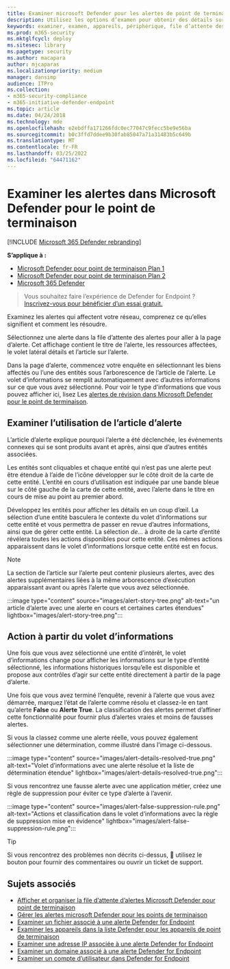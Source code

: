 ```yaml
---
title: Examiner microsoft Defender pour les alertes de point de terminaison
description: Utilisez les options d’examen pour obtenir des détails sur les alertes qui affectent votre réseau, ce qu’elles signifient et comment les résoudre.
keywords: examiner, examen, appareils, périphérique, file d’attente des alertes, tableau de bord, adresse IP, fichier, soumettre, envois, analyse approfondie, chronologie, recherche, domaine, URL, IP
ms.prod: m365-security
ms.mktglfcycl: deploy
ms.sitesec: library
ms.pagetype: security
ms.author: macapara
author: mjcaparas
ms.localizationpriority: medium
manager: dansimp
audience: ITPro
ms.collection:
- m365-security-compliance
- m365-initiative-defender-endpoint
ms.topic: article
ms.date: 04/24/2018
ms.technology: mde
ms.openlocfilehash: e2ebdffa171266fdc0ec77047c9fecc5be9e56ba
ms.sourcegitcommit: b0c3ffd7ddee9b30fab85047a71a31483b5c649b
ms.translationtype: MT
ms.contentlocale: fr-FR
ms.lasthandoff: 03/25/2022
ms.locfileid: "64471162"
---
```

# <a name="investigate-alerts-in-microsoft-defender-for-endpoint"></a>Examiner les alertes dans Microsoft Defender pour le point de terminaison

[!INCLUDE [Microsoft 365 Defender rebranding](../../includes/microsoft-defender.md)]

**S’applique à :**
- [Microsoft Defender pour point de terminaison Plan 1](https://go.microsoft.com/fwlink/p/?linkid=2154037)
- [Microsoft Defender pour point de terminaison Plan 2](https://go.microsoft.com/fwlink/p/?linkid=2154037)
- [Microsoft 365 Defender](https://go.microsoft.com/fwlink/?linkid=2118804)

> Vous souhaitez faire l’expérience de Defender for Endpoint ? [Inscrivez-vous pour bénéficier d’un essai gratuit.](https://signup.microsoft.com/create-account/signup?products=7f379fee-c4f9-4278-b0a1-e4c8c2fcdf7e&ru=https://aka.ms/MDEp2OpenTrial?ocid=docs-wdatp-investigatealerts-abovefoldlink)

Examinez les alertes qui affectent votre réseau, comprenez ce qu’elles signifient et comment les résoudre.

Sélectionnez une alerte dans la file d’attente des alertes pour aller à la page d’alerte. Cet affichage contient le titre de l’alerte, les ressources affectées, le volet latéral détails et l’article sur l’alerte.

Dans la page d’alerte, commencez votre enquête en sélectionnant les biens affectés ou l’une des entités sous l’arborescence de l’article de l’alerte. Le volet d’informations se remplit automatiquement avec d’autres informations sur ce que vous avez sélectionné. Pour voir le type d’informations que vous pouvez afficher ici, lisez Les [alertes de révision dans Microsoft Defender pour le point de terminaison](/microsoft-365/security/defender-endpoint/review-alerts).

## <a name="investigate-using-the-alert-story"></a>Examiner l’utilisation de l’article d’alerte

L’article d’alerte explique pourquoi l’alerte a été déclenchée, les événements connexes qui se sont produits avant et après, ainsi que d’autres entités associées.

Les entités sont cliquables et chaque entité qui n’est pas une alerte peut être étendue à l’aide de l’icône développer sur le côté droit de la carte de cette entité. L’entité en cours d’utilisation est indiquée par une bande bleue sur le côté gauche de la carte de cette entité, avec l’alerte dans le titre en cours de mise au point au premier abord.

Développez les entités pour afficher les détails en un coup d’œil. La sélection d’une entité basculera le contexte du volet d’informations sur cette entité et vous permettra de passer en revue d’autres informations, ainsi que de gérer cette entité. La sélection *de...* à droite de la carte d’entité révélera toutes les actions disponibles pour cette entité. Ces mêmes actions apparaissent dans le volet d’informations lorsque cette entité est en focus.

> [!NOTE]
> La section de l’article sur l’alerte peut contenir plusieurs alertes, avec des alertes supplémentaires liées à la même arborescence d’exécution apparaissant avant ou après l’alerte que vous avez sélectionnée.

:::image type="content" source="images/alert-story-tree.png" alt-text="un article d’alerte avec une alerte en cours et certaines cartes étendues" lightbox="images/alert-story-tree.png":::

## <a name="take-action-from-the-details-pane"></a>Action à partir du volet d’informations

Une fois que vous avez sélectionné une entité d’intérêt, le volet d’informations change pour afficher les informations sur le type d’entité sélectionné, les informations historiques lorsqu’elle est disponible et propose aux  contrôles d’agir sur cette entité directement à partir de la page d’alerte.

Une fois que vous avez terminé l’enquête, revenir à l’alerte que vous avez démarrée, marquez  l’état de l’alerte comme résolu et classez-le en tant qu’alerte **False** ou **Alerte True**. La classification des alertes permet d’affiner cette fonctionnalité pour fournir plus d’alertes vraies et moins de fausses alertes.

Si vous la classez comme une alerte réelle, vous pouvez également sélectionner une détermination, comme illustré dans l’image ci-dessous.

:::image type="content" source="images/alert-details-resolved-true.png" alt-text="Volet d’informations avec une alerte résolue et la liste de détermination étendue" lightbox="images/alert-details-resolved-true.png":::

Si vous rencontrez une fausse alerte avec une application métier, créez une règle de suppression pour éviter ce type d’alerte à l’avenir.

:::image type="content" source="images/alert-false-suppression-rule.png" alt-text="Actions et classification dans le volet d’informations avec la règle de suppression mise en évidence" lightbox="images/alert-false-suppression-rule.png":::

> [!TIP]
> Si vous rencontrez des problèmes non décrits ci-dessus, 🙂 utilisez le bouton pour fournir des commentaires ou ouvrir un ticket de support.


## <a name="related-topics"></a>Sujets associés
- [Afficher et organiser la file d’attente d’alertes Microsoft Defender pour point de terminaison](alerts-queue.md)
- [Gérer les alertes microsoft Defender pour les points de terminaison](manage-alerts.md)
- [Examiner un fichier associé à une alerte Defender for Endpoint](investigate-files.md)
- [Examiner les appareils dans la liste Defender pour les appareils de point de terminaison](investigate-machines.md)
- [Examiner une adresse IP associée à une alerte Defender for Endpoint](investigate-ip.md)
- [Examiner un domaine associé à une alerte Defender for Endpoint](investigate-domain.md)
- [Examiner un compte d’utilisateur dans Defender for Endpoint](investigate-user.md)


